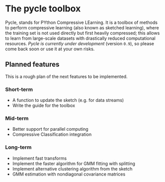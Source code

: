 # The pycle toolbox
Pycle, stands for PYthon Compressive LEarning. It is a toolbox of methods to perform compressive learning (also known as sketched learning), where the training set is not used directly but first heavily compressed; this allows to learn from large-scale datasets with drastically reduced computational resources.
*Pycle is currently under development* (version `0.9`), so please come back soon or use it at your own risks.

## Planned features
This is a rough plan of the next features to be implemented.

### Short-term
* A function to update the sketch (e.g. for data streams)
* Write the guide for the toolbox


### Mid-term
* Better support for parallel computing
* Compressive Classification integration

### Long-term
* Implement fast transforms
* Implement the faster algorithm for GMM fitting with splitting
* Implement alternative clustering algorithm from the sketch
* GMM estimation with nondiagonal covariance matrices
